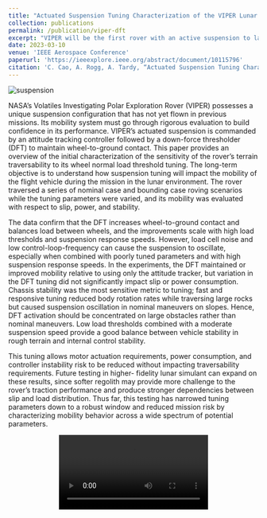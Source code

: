 ```yaml
---
title: "Actuated Suspension Tuning Characterization of the VIPER Lunar Rover"
collection: publications
permalink: /publication/viper-dft
excerpt: "VIPER will be the first rover with an active suspension to launch on a NASA mission. This work experimentally characterizes the mobility performance of VIPER's load-responsive suspension controller as it traverses typical terrains with different tuning parameters.<br/><img src='/images/suspension.jpg' width='60%'>"
date: 2023-03-10
venue: 'IEEE Aerospace Conference'
paperurl: 'https://ieeexplore.ieee.org/abstract/document/10115796'
citation: 'C. Cao, A. Rogg, A. Tardy, “Actuated Suspension Tuning Characterization of the VIPER Lunar Rover,” in 2023 IEEE Aerospace Conference, Mar. 2023.'
---
```



![suspension](https://user-images.githubusercontent.com/6529420/236520369-e6e9c044-7f79-41ee-98a4-fc19a97c8746.jpg)

NASA’s Volatiles Investigating Polar Exploration Rover (VIPER) possesses a unique suspension configuration that has not yet flown in previous missions. Its mobility system must go through rigorous evaluation to build confidence in its performance. VIPER’s actuated suspension is commanded by an attitude tracking controller followed by a down-force thresholder (DFT) to maintain wheel-to-ground contact. This paper provides an overview of the initial characterization of the sensitivity of the rover’s terrain traversability to its wheel normal load threshold tuning. The long-term objective is to understand how suspension tuning will impact the mobility of the flight vehicle during the mission in the lunar environment. The rover traversed a series of nominal case and bounding case roving scenarios while the tuning parameters were varied, and its mobility was evaluated with respect to slip, power, and stability.

The data confirm that the DFT increases wheel-to-ground contact and balances load between wheels, and the improvements scale with high load thresholds and suspension response speeds. However, load cell noise and low control-loop-frequency can cause the suspension to oscillate, especially when combined with poorly tuned parameters and with high suspension response speeds. In the experiments, the DFT maintained or improved mobility relative to using only the attitude tracker, but variation in the DFT tuning did not significantly impact slip or power consumption. Chassis stability was the most sensitive metric to tuning; fast and responsive tuning reduced body rotation rates while traversing large rocks but caused suspension oscillation in nominal maneuvers on slopes. Hence, DFT activation should be concentrated on large obstacles rather than nominal maneuvers. Low load thresholds combined with a moderate suspension speed provide a good balance between vehicle stability in rough terrain and internal control stability.

This tuning allows motor actuation requirements, power consumption, and controller instability risk to be reduced without impacting traversability requirements. Future testing in higher- fidelity lunar simulant can expand on these results, since softer regolith may provide more challenge to the rover’s traction performance and produce stronger dependencies between slip and load distribution. Thus far, this testing has narrowed tuning parameters down to a robust window and reduced mission risk by characterizing mobility behavior across a wide spectrum of potential parameters.


<center>
<video src='https://user-images.githubusercontent.com/6529420/236520176-5b9b9305-7789-4e0b-8e8f-c3c48886b8cf.mov' controls> </video>
</center>



